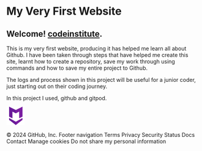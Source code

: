 # My Very First Website

 ## Welcome! [codeinstitute]("https://codeinstitute.net"). 

 This is my very first website, producing it has helped me learn all about Github.
 I have been taken through steps that have helped me create this site, 
 learnt how to create a repository, save my work through using commands and how to save my entire project to Github.

 The logs and process shown in this project will be useful for a junior coder, just starting out on their coding journey.

 In this project I used, github and gitpod.



![alt text](https://github.com/adam-p/markdown-here/raw/master/src/common/images/icon48.png "Logo Title Text 1")



© 2024 GitHub, Inc.
Footer navigation
Terms
Privacy
Security
Status
Docs
Contact
Manage cookies
Do not share my personal information


